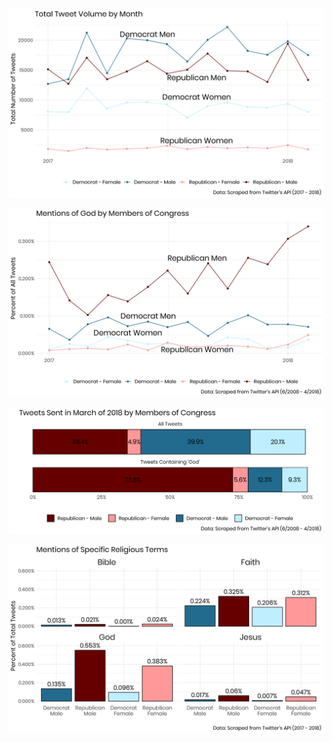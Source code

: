 ![Fig1](https://raw.githubusercontent.com/ryanburge/congress_tweets/master/images/fig1.png)


![Fig3](https://raw.githubusercontent.com/ryanburge/congress_tweets/master/images/fig3.png)


![Fig4](https://raw.githubusercontent.com/ryanburge/congress_tweets/master/images/fig4.png)

![Fig5](https://raw.githubusercontent.com/ryanburge/congress_tweets/master/images/fig5.png)

